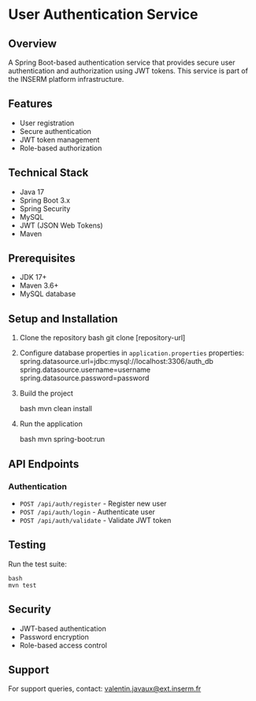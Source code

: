 # User Authentication Service

## Overview
A Spring Boot-based authentication service that provides secure user authentication and authorization using JWT tokens. This service is part of the INSERM platform infrastructure.

## Features
- User registration
- Secure authentication
- JWT token management
- Role-based authorization

## Technical Stack
- Java 17
- Spring Boot 3.x
- Spring Security
- MySQL
- JWT (JSON Web Tokens)
- Maven

## Prerequisites
- JDK 17+
- Maven 3.6+
- MySQL database

## Setup and Installation

1. Clone the repository
    bash
    git clone [repository-url]

2. Configure database properties in `application.properties`
    properties:
    spring.datasource.url=jdbc:mysql://localhost:3306/auth_db
    spring.datasource.username=username
    spring.datasource.password=password

3. Build the project

    bash
    mvn clean install

4. Run the application

    bash
    mvn spring-boot:run

## API Endpoints

### Authentication
- `POST /api/auth/register` - Register new user
- `POST /api/auth/login` - Authenticate user
- `POST /api/auth/validate` - Validate JWT token

## Testing
Run the test suite:

    bash
    mvn test

## Security
- JWT-based authentication
- Password encryption
- Role-based access control

## Support
For support queries, contact: valentin.javaux@ext.inserm.fr

